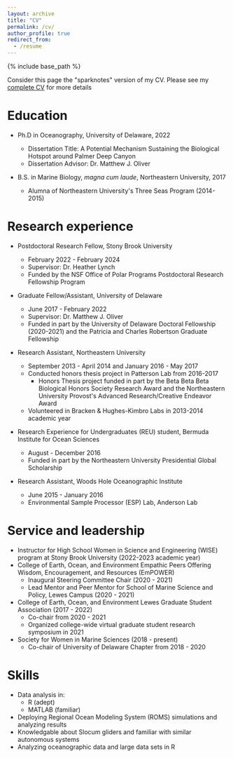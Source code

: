 ```yaml
---
layout: archive
title: "CV"
permalink: /cv/
author_profile: true
redirect_from:
  - /resume
---
```


{% include base_path %}

Consider this page the "sparknotes" version of my CV. Please see my [complete CV](https://github.com/klgallagher/klgallagher.github.io/files/9473340/KLG_CV_2022.pdf)
 for more details

Education
======
* Ph.D in Oceanography, University of Delaware, 2022
  * Dissertation Title: A Potential Mechanism Sustaining the Biological Hotspot around Palmer Deep Canyon
  * Dissertation Advisor: Dr. Matthew J. Oliver 

* B.S. in Marine Biology, _magna cum laude_, Northeastern University, 2017
  * Alumna of Northeastern University's Three Seas Program (2014-2015) 

Research experience
======
* Postdoctoral Research Fellow, Stony Brook University 
  * February 2022 - February 2024
  * Supervisor: Dr. Heather Lynch
  * Funded by the NSF Office of Polar Programs Postdoctoral Research Fellowship Program 

* Graduate Fellow/Assistant, University of Delaware
  * June 2017 - February 2022
  * Supervisor: Dr. Matthew J. Oliver
  * Funded in part by the University of Delaware Doctoral Fellowship (2020-2021) and the Patricia and Charles Robertson Graduate Fellowship 

* Research Assistant, Northeastern University 
  * September 2013 - April 2014 and January 2016 - May 2017
  * Conducted honors thesis project in Patterson Lab from 2016-2017
    * Honors Thesis project funded in part by the Beta Beta Beta Biological Honors Society Research Award and the Northeastern University Provost's Advanced Research/Creative Endeavor Award
  * Volunteered in Bracken & Hughes-Kimbro Labs in 2013-2014 academic year

* Research Experience for Undergraduates (REU) student, Bermuda Institute for Ocean Sciences
  * August - December 2016
  * Funded in part by the Northeastern University Presidential Global Scholarship

* Research Assistant, Woods Hole Oceanographic Institute
  * June 2015 - January 2016
  * Environmental Sample Processor (ESP) Lab, Anderson Lab       
  
Service and leadership
======
* Instructor for High School Women in Science and Engineering (WISE) program at Stony Brook University (2022-2023 academic year)
* College of Earth, Ocean, and Environment Empathic Peers Offering Wisdom, Encouragement, and Resources (EmPOWER)
  * Inaugural Steering Committee Chair (2020 - 2021) 
  * Lead Mentor and Peer Mentor for School of Marine Science and Policy, Lewes Campus (2020 - 2021)
* College of Earth, Ocean, and Environment Lewes Graduate Student Association (2017 - 2022) 
  * Co-chair from 2020 - 2021
  * Organized college-wide virtual graduate student research symposium in 2021
* Society for Women in Marine Sciences (2018 - present)
  * Co-chair of University of Delaware Chapter from 2018 - 2020

Skills
======
* Data analysis in: 
  * R (adept)
  * MATLAB (familiar)
* Deploying Regional Ocean Modeling System (ROMS) simulations and analyzing results
* Knowledgable about Slocum gliders and familiar with similar autonomous systems
* Analyzing oceanographic data and large data sets in R 
